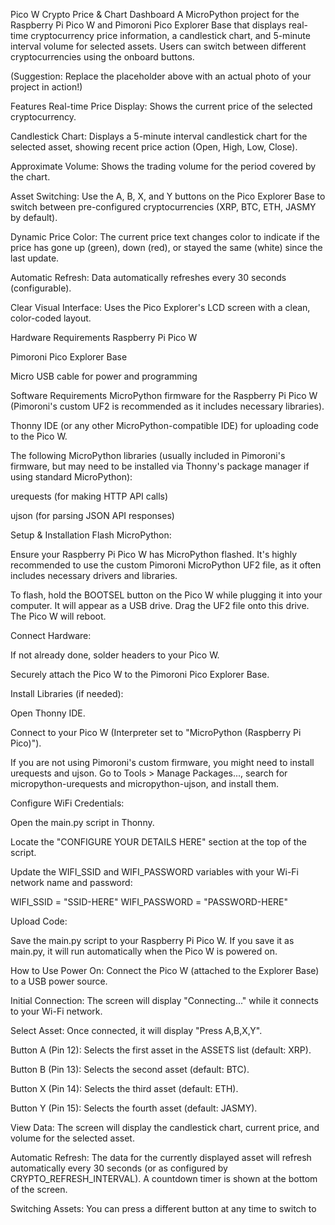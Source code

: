 Pico W Crypto Price & Chart Dashboard
A MicroPython project for the Raspberry Pi Pico W and Pimoroni Pico Explorer Base that displays real-time cryptocurrency price information, a candlestick chart, and 5-minute interval volume for selected assets. Users can switch between different cryptocurrencies using the onboard buttons.


(Suggestion: Replace the placeholder above with an actual photo of your project in action!)

Features
Real-time Price Display: Shows the current price of the selected cryptocurrency.

Candlestick Chart: Displays a 5-minute interval candlestick chart for the selected asset, showing recent price action (Open, High, Low, Close).

Approximate Volume: Shows the trading volume for the period covered by the chart.

Asset Switching: Use the A, B, X, and Y buttons on the Pico Explorer Base to switch between pre-configured cryptocurrencies (XRP, BTC, ETH, JASMY by default).

Dynamic Price Color: The current price text changes color to indicate if the price has gone up (green), down (red), or stayed the same (white) since the last update.

Automatic Refresh: Data automatically refreshes every 30 seconds (configurable).

Clear Visual Interface: Uses the Pico Explorer's LCD screen with a clean, color-coded layout.

Hardware Requirements
Raspberry Pi Pico W

Pimoroni Pico Explorer Base

Micro USB cable for power and programming

Software Requirements
MicroPython firmware for the Raspberry Pi Pico W (Pimoroni's custom UF2 is recommended as it includes necessary libraries).

Thonny IDE (or any other MicroPython-compatible IDE) for uploading code to the Pico W.

The following MicroPython libraries (usually included in Pimoroni's firmware, but may need to be installed via Thonny's package manager if using standard MicroPython):

urequests (for making HTTP API calls)

ujson (for parsing JSON API responses)

Setup & Installation
Flash MicroPython:

Ensure your Raspberry Pi Pico W has MicroPython flashed. It's highly recommended to use the custom Pimoroni MicroPython UF2 file, as it often includes necessary drivers and libraries.

To flash, hold the BOOTSEL button on the Pico W while plugging it into your computer. It will appear as a USB drive. Drag the UF2 file onto this drive. The Pico W will reboot.

Connect Hardware:

If not already done, solder headers to your Pico W.

Securely attach the Pico W to the Pimoroni Pico Explorer Base.

Install Libraries (if needed):

Open Thonny IDE.

Connect to your Pico W (Interpreter set to "MicroPython (Raspberry Pi Pico)").

If you are not using Pimoroni's custom firmware, you might need to install urequests and ujson. Go to Tools > Manage Packages..., search for micropython-urequests and micropython-ujson, and install them.

Configure WiFi Credentials:

Open the main.py script in Thonny.

Locate the "CONFIGURE YOUR DETAILS HERE" section at the top of the script.

Update the WIFI_SSID and WIFI_PASSWORD variables with your Wi-Fi network name and password:

WIFI_SSID = "SSID-HERE"
WIFI_PASSWORD = "PASSWORD-HERE"

Upload Code:

Save the main.py script to your Raspberry Pi Pico W. If you save it as main.py, it will run automatically when the Pico W is powered on.

How to Use
Power On: Connect the Pico W (attached to the Explorer Base) to a USB power source.

Initial Connection: The screen will display "Connecting..." while it connects to your Wi-Fi network.

Select Asset: Once connected, it will display "Press A,B,X,Y".

Button A (Pin 12): Selects the first asset in the ASSETS list (default: XRP).

Button B (Pin 13): Selects the second asset (default: BTC).

Button X (Pin 14): Selects the third asset (default: ETH).

Button Y (Pin 15): Selects the fourth asset (default: JASMY).

View Data: The screen will display the candlestick chart, current price, and volume for the selected asset.

Automatic Refresh: The data for the currently displayed asset will refresh automatically every 30 seconds (or as configured by CRYPTO_REFRESH_INTERVAL). A countdown timer is shown at the bottom of the screen.

Switching Assets: You can press a different button at any time to switch to
